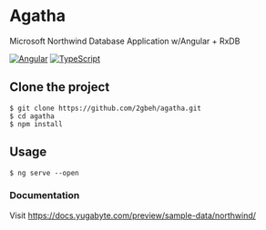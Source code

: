 # Agatha

Microsoft Northwind Database Application w/Angular + RxDB

[![Angular](https://img.shields.io/badge/angular-17.x-dd0031.svg)](https://vuejs.org/guide/introduction.html)
[![TypeScript](https://img.shields.io/badge/typescript-5.x-blue.svg)](https://www.typescriptlang.org/docs/)

## Clone the project

```
$ git clone https://github.com/2gbeh/agatha.git
$ cd agatha
$ npm install
```

## Usage

```
$ ng serve --open
```

### Documentation 

Visit https://docs.yugabyte.com/preview/sample-data/northwind/